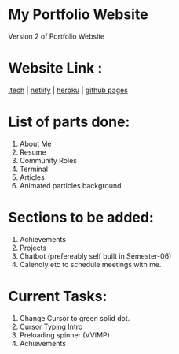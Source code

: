 # My Portfolio Website
Version 2 of Portfolio Website

# Website Link :
[.tech](https://vineethm.tech) |
[netlify](https://vineethm.netlify.app) |
[heroku](https://vineethm.herokuapp.com) |
[github pages](https://vineethm.github.io/portfolio) 

# List of parts done:
1) About Me
2) Resume 
3) Community Roles
4) Terminal 
5) Articles 
6) Animated particles background.

# Sections to be added:
1) Achievements
2) Projects 
3) Chatbot (prefereably self built in Semester-06)
4) Calendly etc to schedule meetings with me.

# Current Tasks:
1) Change Cursor to green solid dot.
2) Cursor Typing Intro
3) Preloading spinner (VVIMP)
4) Achievements 
